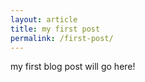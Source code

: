 ```yaml
---
layout: article
title: my first post
permalink: /first-post/
---
```


my first blog post will go here!